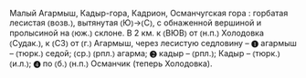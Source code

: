---
---

Малый Агармыш, Кадыр-гора, Кадрион, Османчугская гора
: горбатая лесистая ⦅возв.⦆, вытянутая ⦅Ю⦆→⦅С⦆, с обнаженной вершиной и пролысиной на ⦅юж.⦆ склоне. В 2 км. к ⦅ВЮВ⦆ от ⦅н.п.⦆ Холодовка ⦅Судак.⦆, к ⦅СЗ⦆ от ⦅г.⦆ Агармыш, через лесистую седловину – ❶ агармыш – ⦅тюрк.⦆ седой; ⦅ср.⦆ ⦅рпл.⦆ агарма; ❷ кадыр – ⦅рпл.⦆; Кадыр – ⦅тюрк.⦆ ⦅и.л.⦆; ❹ по ⦅б.⦆ ⦅н.п.⦆ Османчик (теперь Холодовка).
